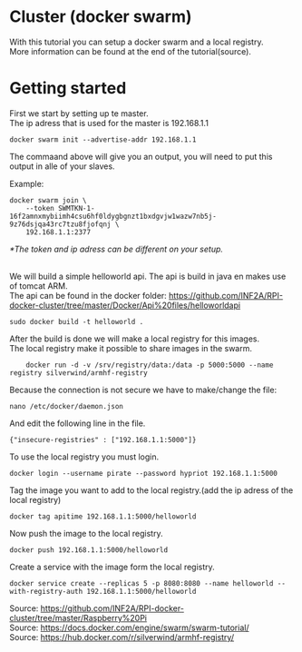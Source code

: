 # Cluster (docker swarm)
With this tutorial you can setup a docker swarm and a local registry.<br/>
More information can be found at the end of the tutorial(source).

<h1> Getting started</h1>
First we start by setting up te master.<br />
The ip adress that is used for the master is 192.168.1.1<br/>
    
    docker swarm init --advertise-addr 192.168.1.1

The commaand above will give you an output, you will need to put this output in alle of your slaves.

Example:

    docker swarm join \
        --token SWMTKN-1-16f2amnxmybiimh4csu6hf0ldygbgnzt1bxdgvjw1wazw7nb5j-9z76dsjqa43rc7tzu8fjofqnj \
        192.168.1.1:2377
<i>*The token and ip adress can be different on your setup.</i><br/><br/>


We will build a simple helloworld api. The api is build in java en makes use of tomcat ARM. <br />
The api can be found in the docker folder: https://github.com/INF2A/RPI-docker-cluster/tree/master/Docker/Api%20files/helloworldapi
    
    sudo docker build -t helloworld .
    
 After the build is done we will make a local registry for this images.<br/>
 The local registry make it possible to share images in the swarm.<br/>
 
        docker run -d -v /srv/registry/data:/data -p 5000:5000 --name registry silverwind/armhf-registry
    
Because the connection is not secure we have to make/change the file: 
    
    nano /etc/docker/daemon.json
    
And edit the following line in the file.

    {"insecure-registries" : ["192.168.1.1:5000"]}
    
To use the local registry you must login.

    docker login --username pirate --password hypriot 192.168.1.1:5000
    
Tag the image you want to add to the local registry.(add the ip adress of the local registry)

    docker tag apitime 192.168.1.1:5000/helloworld

Now push the image to the local registry.

    docker push 192.168.1.1:5000/helloworld

Create a service with the image form the local registry.

    docker service create --replicas 5 -p 8080:8080 --name helloworld --with-registry-auth 192.168.1.1:5000/helloworld

Source: https://github.com/INF2A/RPI-docker-cluster/tree/master/Raspberry%20Pi <br/>
Source: https://docs.docker.com/engine/swarm/swarm-tutorial/ <br />
Source: https://hub.docker.com/r/silverwind/armhf-registry/
